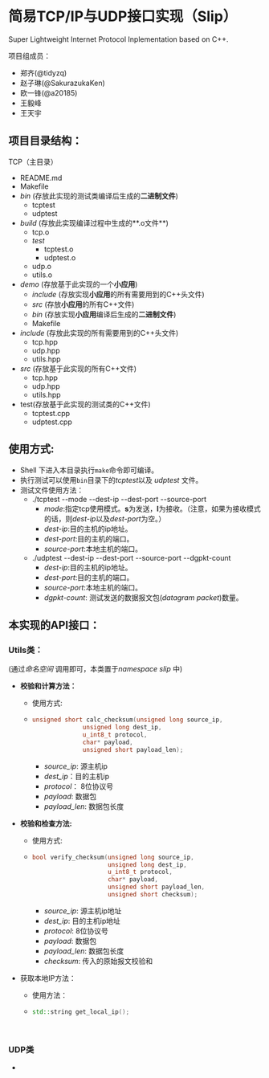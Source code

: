 # 简易TCP/IP与UDP接口实现（Slip）

Super Lightweight Internet Protocol Inplementation based on C++.

项目组成员：

* 郑齐(@tidyzq) 
* 赵子琳(@SakurazukaKen)
* 欧一锋(@a20185)
* 王毅峰
* 王天宇



## 项目目录结构：

TCP（主目录）

* README.md
* Makefile
* *bin*  (存放此实现的测试类编译后生成的**二进制文件**)
  * tcptest
  * udptest
* *build* (存放此实现编译过程中生成的**.o文件**)
  * tcp.o
  * *test*
    * tcptest.o
    * udptest.o
  * udp.o
  * utils.o
* *demo* (存放基于此实现的一个**小应用**)
  * *include* (存放实现**小应用**的所有需要用到的C++头文件)
  * *src* (存放**小应用**的所有C++文件)
  * *bin* (存放实现**小应用**编译后生成的**二进制文件**)
  * Makefile
* *include* (存放此实现的所有需要用到的C++头文件)
  * tcp.hpp
  * udp.hpp
  * utils.hpp
* *src* (存放基于此实现的所有C++文件)
  * tcp.hpp
  * udp.hpp
  * utils.hpp
* test(存放基于此实现的测试类的C++文件)
  * tcptest.cpp
  * udptest.cpp




## 使用方式:

* Shell 下进入本目录执行`make`命令即可编译。
* 执行测试可以使用`bin`目录下的*tcptest*以及 *udptest* 文件。
* 测试文件使用方法：
  * ./tcptest --mode  --dest-ip  --dest-port  --source-port   
    * *mode*:指定tcp使用模式。**s**为发送，**l**为接收。（注意，如果为接收模式的话，则*dest-ip*以及*dest-port*为空。）
    * *dest-ip*:目的主机的ip地址。
    * *dest-port*:目的主机的端口。
    * *source-port*:本地主机的端口。
  * ./udptest  --dest-ip  --dest-port  --source-port  --dgpkt-count
    * *dest-ip*:目的主机的ip地址。
    * *dest-port*:目的主机的端口。
    * *source-port*:本地主机的端口。
    * *dgpkt-count*: 测试发送的数据报文包(*datagram packet*)数量。

 

  

## 本实现的API接口：

### Utils类：

 (通过*命名空间* 调用即可，本类置于*namespace slip* 中)

* **校验和计算方法：**

  * 使用方式:

  * ```c++
    unsigned short calc_checksum(unsigned long source_ip, 
                  unsigned long dest_ip, 
                  u_int8_t protocol,
                  char* payload, 
                  unsigned short payload_len);
    ```

    * *source_ip*: 源主机ip
    * *dest_ip*：目的主机ip
    * *protocol*： 8位协议号
    * *payload*:   数据包
    * *payload_len*: 数据包长度

     

* **校验和检查方法:**

  * 使用方式:

  * ```c++
    bool verify_checksum(unsigned long source_ip, 
                         unsigned long dest_ip, 
                         u_int8_t protocol,
                         char* payload,
                         unsigned short payload_len,
                         unsigned short checksum);
    ```

    * *source_ip*:    源主机ip地址
    * *dest_ip*:    目的主机ip地址
    * *protocol*:    8位协议号
    * *payload*:   数据包
    * *payload_len*:   数据包长度
    * *checksum*:    传入的原始报文校验和

 

* 获取本地IP方法：

  * 使用方法：

  * ```c++
    std::string get_local_ip();
    ```

    ​

 

### UDP类

* ​
